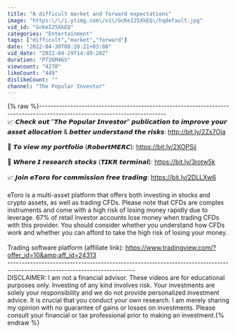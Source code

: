 ```yaml
---
title: "A difficult market and forward expectations"
image: "https:\/\/i.ytimg.com\/vi\/GcKeI25XkEQ\/hqdefault.jpg"
vid_id: "GcKeI25XkEQ"
categories: "Entertainment"
tags: ["difficult","market","forward"]
date: "2022-04-30T08:20:21+03:00"
vid_date: "2022-04-29T14:49:28Z"
duration: "PT26M46S"
viewcount: "4270"
likeCount: "449"
dislikeCount: ""
channel: "The Popular Investor"
---
```

{% raw %}---------------------------------------------------------------------------------------------------------------------------<br />📈 𝘾𝙝𝙚𝙘𝙠 𝙤𝙪𝙩 &quot;𝙏𝙝𝙚 𝙋𝙤𝙥𝙪𝙡𝙖𝙧 𝙄𝙣𝙫𝙚𝙨𝙩𝙤𝙧&quot; 𝙥𝙪𝙗𝙡𝙞𝙘𝙖𝙩𝙞𝙤𝙣 𝙩𝙤 𝙞𝙢𝙥𝙧𝙤𝙫𝙚 𝙮𝙤𝙪𝙧 𝙖𝙨𝙨𝙚𝙩 𝙖𝙡𝙡𝙤𝙘𝙖𝙩𝙞𝙤𝙣 &amp; 𝙗𝙚𝙩𝙩𝙚𝙧 𝙪𝙣𝙙𝙚𝙧𝙨𝙩𝙖𝙣𝙙 𝙩𝙝𝙚 𝙧𝙞𝙨𝙠𝙨: <a rel="nofollow" target="blank" href="http://bit.ly/2Zs7Oja">http://bit.ly/2Zs7Oja</a><br /><br />🚀 𝙏𝙤 𝙫𝙞𝙚𝙬 𝙢𝙮 𝙥𝙤𝙧𝙩𝙛𝙤𝙡𝙞𝙤 (𝙍𝙤𝙗𝙚𝙧𝙩𝙈𝙀𝙍𝘾): <a rel="nofollow" target="blank" href="https://bit.ly/2XOPSii">https://bit.ly/2XOPSii</a><br /><br />🔬 𝙒𝙝𝙚𝙧𝙚 𝙄 𝙧𝙚𝙨𝙚𝙖𝙧𝙘𝙝 𝙨𝙩𝙤𝙘𝙠𝙨 (𝙏𝙄𝙆𝙍 𝙩𝙚𝙧𝙢𝙞𝙣𝙖𝙡): <a rel="nofollow" target="blank" href="https://bit.ly/3rotw5k">https://bit.ly/3rotw5k</a><br /><br />📈 𝙅𝙤𝙞𝙣 𝙚𝙏𝙤𝙧𝙤 𝙛𝙤𝙧 𝙘𝙤𝙢𝙢𝙞𝙨𝙨𝙞𝙤𝙣 𝙛𝙧𝙚𝙚 𝙩𝙧𝙖𝙙𝙞𝙣𝙜: <a rel="nofollow" target="blank" href="https://bit.ly/2DLLXw6">https://bit.ly/2DLLXw6</a><br /><br />eToro is a multi-asset platform that offers both investing in stocks and crypto assets, as well as trading CFDs. Please note that CFDs are complex instruments and come with a high risk of losing money rapidly due to leverage. 67% of retail investor accounts lose money when trading CFDs with this provider. You should consider whether you understand how CFDs work and whether you can afford to take the high risk of losing your money.<br /><br />Trading software platform (affiliate link): <a rel="nofollow" target="blank" href="https://www.tradingview.com/?offer_id=10&amp;aff_id=24313">https://www.tradingview.com/?offer_id=10&amp;aff_id=24313</a><br />---------------------------------------------------------------------------------------------------------------------------<br />DISCLAIMER: I am not a financial advisor. These videos are for educational purposes only. Investing of any kind involves risk. Your investments are solely your responsibility and we do not provide personalized investment advice. It is crucial that you conduct your own research. I am merely sharing my opinion with no guarantee of gains or losses on investments. Please consult your financial or tax professional prior to making an investment.{% endraw %}

